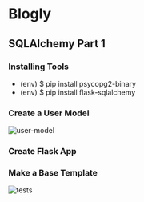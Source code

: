 # Blogly 
## SQLAlchemy Part 1
### Installing Tools
- (env) $ pip install psycopg2-binary
- (env) $ pip install flask-sqlalchemy

### Create a User Model

![user-model](https://github.com/OnelioViera/blogly/assets/35926663/a461f247-f06d-4978-9147-8b74d65d027e)

### Create Flask App

### Make a Base Template

![tests](https://github.com/OnelioViera/blogly/assets/35926663/bb9deea4-8d2c-443e-8068-f7e9fd54d1e8)
